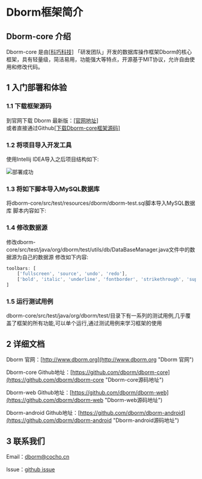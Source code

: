 Dborm框架简介
=====

## Dborm-core 介绍

Dborm-core 是由[[科巧科技]](http://www.cocho.cn "科巧科技官网") 「研发团队」开发的数据库操作框架Dborm的核心框架，具有轻量级，简洁易用，功能强大等特点，开源基于MIT协议，允许自由使用和修改代码。

## 1 入门部署和体验

### 1.1 下载框架源码

到官网下载 Dborm 最新版：[[官网地址]](http://www.dborm.org "官网下载地址")   
或者直接通过Github[[下载Dborm-core框架源码]](https://github.com/dborm/dborm-core "下载Dborm-core框架源码")

### 1.2 将项目导入开发工具
使用Intellij IDEA导入之后项目结构如下:

![部署成功](doc/images/dborm-core-fram.png)

### 1.3 将如下脚本导入MySQL数据库
将dborm-core/src/test/resources/dborm/dborm-test.sql脚本导入MySQL数据库
脚本内容如下:


### 1.4 修改数据源
修改dborm-core/src/test/java/org/dborm/test/utils/db/DataBaseManager.java文件中的数据源为自己的数据源
修改如下内容:
```javascript
toolbars: [
    ['fullscreen', 'source', 'undo', 'redo'],
    ['bold', 'italic', 'underline', 'fontborder', 'strikethrough', 'superscript', 'subscript', 'removeformat', 'formatmatch', 'autotypeset', 'blockquote', 'pasteplain', '|', 'forecolor', 'backcolor', 'insertorderedlist', 'insertunorderedlist', 'selectall', 'cleardoc']
]
```

### 1.5 运行测试用例
dborm-core/src/test/java/org/dborm/test/目录下有一系列的测试用例,几乎覆盖了框架的所有功能,可以单个运行,通过测试用例来学习框架的使用


## 2 详细文档

Dborm 官网：[http://www.dborm.org](http://www.dborm.org "Dborm 官网")

Dborm-core Github地址：[https://github.com/dborm/dborm-core](https://github.com/dborm/dborm-core "Dborm-core源码地址")

Dborm-web Github地址：[https://github.com/dborm/dborm-web](https://github.com/dborm/dborm-web "Dborm-web源码地址")

Dborm-android Github地址：[https://github.com/dborm/dborm-android](https://github.com/dborm/dborm-android "Dborm-android源码地址")

## 3 联系我们

Email：[dborm@cocho.cn](mailto://email:dborm@cocho.cn "发邮件给 Dborm 开发组")

Issue：[github issue](https://github.com/dborm/dborm-core/issues "Dborm 论坛")
